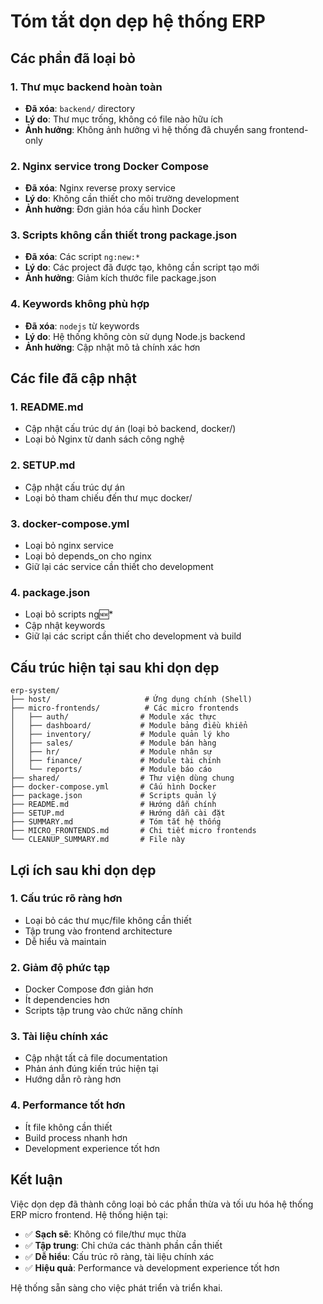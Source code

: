 # Tóm tắt dọn dẹp hệ thống ERP

## Các phần đã loại bỏ

### 1. Thư mục backend hoàn toàn
- **Đã xóa**: `backend/` directory
- **Lý do**: Thư mục trống, không có file nào hữu ích
- **Ảnh hưởng**: Không ảnh hưởng vì hệ thống đã chuyển sang frontend-only

### 2. Nginx service trong Docker Compose
- **Đã xóa**: Nginx reverse proxy service
- **Lý do**: Không cần thiết cho môi trường development
- **Ảnh hưởng**: Đơn giản hóa cấu hình Docker

### 3. Scripts không cần thiết trong package.json
- **Đã xóa**: Các script `ng:new:*` 
- **Lý do**: Các project đã được tạo, không cần script tạo mới
- **Ảnh hưởng**: Giảm kích thước file package.json

### 4. Keywords không phù hợp
- **Đã xóa**: `nodejs` từ keywords
- **Lý do**: Hệ thống không còn sử dụng Node.js backend
- **Ảnh hưởng**: Cập nhật mô tả chính xác hơn

## Các file đã cập nhật

### 1. README.md
- Cập nhật cấu trúc dự án (loại bỏ backend, docker/)
- Loại bỏ Nginx từ danh sách công nghệ

### 2. SETUP.md  
- Cập nhật cấu trúc dự án
- Loại bỏ tham chiếu đến thư mục docker/

### 3. docker-compose.yml
- Loại bỏ nginx service
- Loại bỏ depends_on cho nginx
- Giữ lại các service cần thiết cho development

### 4. package.json
- Loại bỏ scripts ng:new:*
- Cập nhật keywords
- Giữ lại các script cần thiết cho development và build

## Cấu trúc hiện tại sau khi dọn dẹp

```
erp-system/
├── host/                     # Ứng dụng chính (Shell)
├── micro-frontends/          # Các micro frontends
│   ├── auth/                # Module xác thực
│   ├── dashboard/           # Module bảng điều khiển  
│   ├── inventory/           # Module quản lý kho
│   ├── sales/               # Module bán hàng
│   ├── hr/                  # Module nhân sự
│   ├── finance/             # Module tài chính
│   └── reports/             # Module báo cáo
├── shared/                  # Thư viện dùng chung
├── docker-compose.yml       # Cấu hình Docker
├── package.json             # Scripts quản lý
├── README.md                # Hướng dẫn chính
├── SETUP.md                 # Hướng dẫn cài đặt
├── SUMMARY.md               # Tóm tắt hệ thống
├── MICRO_FRONTENDS.md       # Chi tiết micro frontends
└── CLEANUP_SUMMARY.md       # File này
```

## Lợi ích sau khi dọn dẹp

### 1. Cấu trúc rõ ràng hơn
- Loại bỏ các thư mục/file không cần thiết
- Tập trung vào frontend architecture
- Dễ hiểu và maintain

### 2. Giảm độ phức tạp
- Docker Compose đơn giản hơn
- Ít dependencies hơn
- Scripts tập trung vào chức năng chính

### 3. Tài liệu chính xác
- Cập nhật tất cả file documentation
- Phản ánh đúng kiến trúc hiện tại
- Hướng dẫn rõ ràng hơn

### 4. Performance tốt hơn
- Ít file không cần thiết
- Build process nhanh hơn
- Development experience tốt hơn

## Kết luận

Việc dọn dẹp đã thành công loại bỏ các phần thừa và tối ưu hóa hệ thống ERP micro frontend. Hệ thống hiện tại:

- ✅ **Sạch sẽ**: Không có file/thư mục thừa
- ✅ **Tập trung**: Chỉ chứa các thành phần cần thiết
- ✅ **Dễ hiểu**: Cấu trúc rõ ràng, tài liệu chính xác
- ✅ **Hiệu quả**: Performance và development experience tốt hơn

Hệ thống sẵn sàng cho việc phát triển và triển khai. 